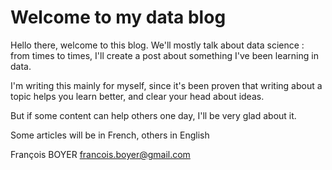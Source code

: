 # Welcome to my data blog

Hello there, welcome to this blog.
We'll mostly talk about data science : from times to times, I'll create a post about something I've been learning in data.

I'm writing this mainly for myself, since it's been proven that writing about a topic helps you learn better, and clear your head about ideas.

But if some content can help others one day, I'll be very glad about it.

Some articles will be in French, others in English

François BOYER
[francois.boyer@gmail.com](francois.boyer@gmail.com)
